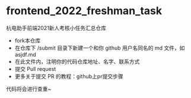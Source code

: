 # frontend_2022_freshman_task

杭电助手前端2021新人考核小任务汇总仓库

- fork本仓库
- 在仓库下 /submit 目录下新建一个和你 github 用户名同名的 md 文件，如 asjdf.md
- 在此文件内，注明你的代码仓库地址、名字、联系方式
- 提交 Pull request
- 更多关于提交 PR 的教程：github上pr提交步骤

代码将会进行查重~
